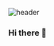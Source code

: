 ![header](https://capsule-render.vercel.app/api?type=waving&color=auto&height=300&section=header&text=capsule%20render&fontSize=90)
### Hi there 👋

